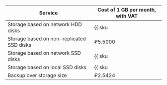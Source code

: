 | Service                                               | Cost of 1 GB per month, with VAT                                  |
|-------------------------------------------------------|-------------------------------------------------------------|
| Storage based on network HDD disks                    | {{ sku|RUB|mdb.cluster.network-hdd.mongodb|month|string }}  |
| Storage based on non-replicated SSD disks             | ₽5.5000                                                     |
| Storage based on network SSD disks                    | {{ sku|RUB|mdb.cluster.network-nvme.mongodb|month|string }} |
| Storage based on local SSD disks                      | {{ sku|RUB|mdb.cluster.local-nvme.mongodb|month|string }}   |
| Backup over storage size                              | ₽2.5424                                                     |
